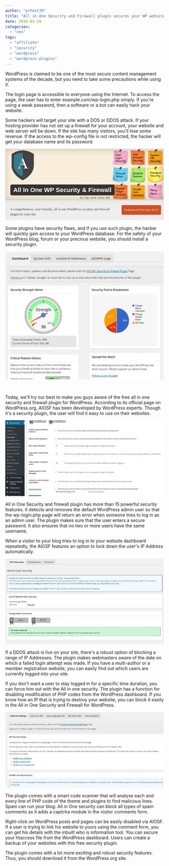```yaml
---
author: "prhost78"
title: "All in One Security and Firewall plugin secures your WP website"
date: 2016-01-29
categories: 
  - "cms"
tags: 
  - "affiliate"
  - "security"
  - "wordpress"
  - "wordpress-plugins"
---
```


WordPress is claimed to be one of the most secure content management systems of the decade, but you need to take some precautions while using it.

The login page is accessible to everyone using the Internet. To access the page, the user has to enter example.com/wp-login.php simply. If you're using a weak password, then a software or a bot can easily hack your website.

Some hackers will target your site with a DOS or DDOS attack. If your hosting provider has not set up a firewall for your account, your website and web server will be down. If the site has many visitors, you'll lose some revenue. If the access to the wp-config file is not restricted, the hacker will get your database name and its password.

![all in one security and firewall security plugin for WordPress](images/all-in-one-security-and-firewall.jpg)

Some plugins have security flaws, and if you use such plugin, the hacker will quickly gain access to your WordPress database. For the safety of your WordPress blog, forum or your precious website, you should install a security plugin.

![All in one security plugin dashboard](images/AIOS-dashboard.jpg)

 

Today, we'll try our best to make you guys aware of the free all in one security and firewall plugin for WordPress. According to its official page on WordPress.org, AIOSF has been developed by WordPress experts. Though it's a security plugin, the user will find it easy to use on their websites.

![user login module security plugin for wordpress](images/user-login.jpg)

All in One Security and firewall plugin has more than 15 powerful security features. It detects and removes the default WordPress admin user so that the wp-login.php page will return an error when someone tries to log in as an admin user. The plugin makes sure that the user enters a secure password. It also ensures that no two or more users have the same username.

When a visitor to your blog tries to log in to your website dashboard repeatedly, the AIOSF features an option to lock down the user's IP Address automatically.

![AIOS user accounts](images/AIOS-user-accounts.jpg)

If a DDOS attack is live on your site, there's a robust option of blocking a range of IP Addresses. The plugin makes webmasters aware of the date on which a failed login attempt was made. If you have a multi-author or a member registration website, you can easily find out which users are currently logged into your site.

If you don't want a user to stay logged in for a specific time duration, you can force him out with the All in one security. The plugin has a function for disabling modification of PHP codes from the WordPress dashboard. If you know how an IP that is trying to destroy your website, you can block it easily in the All in One Security and Firewall for WordPress.

![All in one security plugin and firewall settings](images/AIOS-settings.jpg)

The plugin comes with a smart code scanner that will analyse each and every line of PHP code of the theme and plugins to find malicious lines. Spam can run your blog. All in One security can block all types of spam comments as it adds a captcha module in the visitor comments form.

Right-click on WordPress posts and pages can be easily disabled via AIOSF. If a user is trying to link his website to yours using the comment form, you can get his details with the inbuilt who is information tool. You can secure your htaccess file from the WordPress dashboard. Users can create a backup of your websites with this free security plugin.

The plugin comes with a lot more exciting and robust security features. Thus, you should download it from the WordPress.org site.
